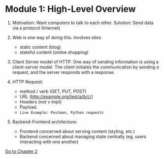 # Module 1: High-Level Overview

1. Motivation: Want computers to talk to each other. Solution: Send data via a protocol (Internet)

2. Web is one way of doing this. Involves sites 
    - static content (blog) 
    - stateful content (online shopping)

3. Client Server model of HTTP. One way of sending information is using a client-server model. The client initiates the communication by sending a request, and the server responds with a response.

2. HTTP Request: 
    - method / verb (GET, PUT, POST)
    - URL (http://example.org/test/a/b/c/)
    - Headers (not v impt)
    - Payload.
    - ```Live Example: Postman, Python requests```

3. Backend-Frontend architecture: 
    - Frontend concerned about serving content (styling, etc.)
    - Backend concerned about managing state centrally (eg. users interacting with one another)

[Go to Chapter 2](c2-basicswe.md)
